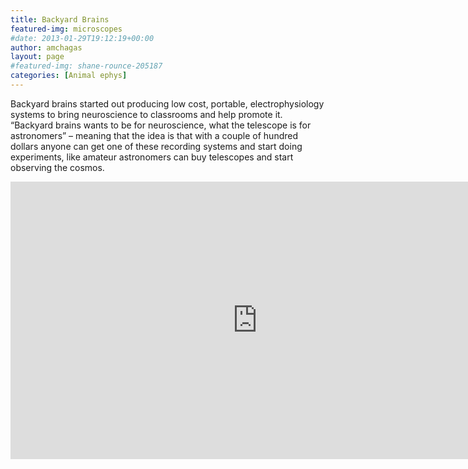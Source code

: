 ```yaml
---
title: Backyard Brains
featured-img: microscopes
#date: 2013-01-29T19:12:19+00:00
author: amchagas
layout: page
#featured-img: shane-rounce-205187
categories: [Animal ephys]
---
```



Backyard brains started out producing low cost, portable, electrophysiology systems to bring neuroscience to classrooms and help promote it. “Backyard brains wants to be for neuroscience, what the telescope is for astronomers” – meaning that the idea is that with a couple of hundred dollars anyone can get one of these recording systems and start doing experiments, like amateur astronomers can buy telescopes and start observing the cosmos.



<iframe width="790" height="444" src="https://www.youtube.com/embed/-mKen7tCDCs" frameborder="0" allow="accelerometer; autoplay; encrypted-media; gyroscope; picture-in-picture" allowfullscreen></iframe>
